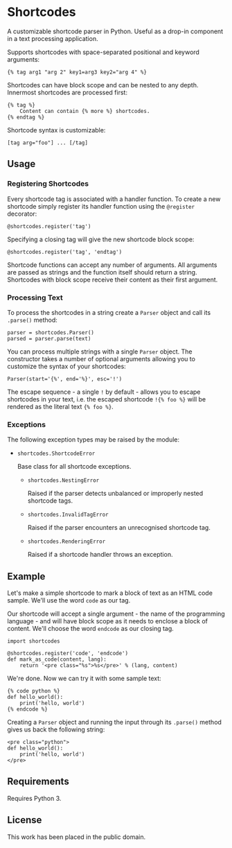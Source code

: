 
Shortcodes
==========

A customizable shortcode parser in Python. Useful as a drop-in component in a text processing application.

Supports shortcodes with space-separated positional and keyword arguments:

    {% tag arg1 "arg 2" key1=arg3 key2="arg 4" %}

Shortcodes can have block scope and can be nested to any depth. Innermost shortcodes are processed first:

    {% tag %}
        Content can contain {% more %} shortcodes.
    {% endtag %}

Shortcode syntax is customizable:

    [tag arg="foo"] ... [/tag]


Usage
-----

### Registering Shortcodes ###

Every shortcode tag is associated with a handler function. To create a new shortcode simply register its handler function using the `@register` decorator:

    @shortcodes.register('tag')

Specifying a closing tag will give the new shortcode block scope:

    @shortcodes.register('tag', 'endtag')

Shortcode functions can accept any number of arguments. All arguments are passed as strings and the function itself should return a string. Shortcodes with block scope receive their content as their first argument.


### Processing Text ###

To process the shortcodes in a string create a `Parser` object and call its `.parse()` method:

    parser = shortcodes.Parser()
    parsed = parser.parse(text)

You can process multiple strings with a single `Parser` object. The constructor takes a number of optional arguments allowing you to customize the syntax of your shortcodes:

    Parser(start='{%', end='%}', esc='!')

The escape sequence - a single `!` by default - allows you to escape shortcodes in your text, i.e. the escaped shortcode `!{% foo %}` will be rendered as the literal text `{% foo %}`.


### Exceptions ###

The following exception types may be raised by the module:

*   `shortcodes.ShortcodeError`

    Base class for all shortcode exceptions.

    *   `shortcodes.NestingError`

        Raised if the parser detects unbalanced or improperly nested shortcode tags.

    *   `shortcodes.InvalidTagError`

        Raised if the parser encounters an unrecognised shortcode tag.

    *   `shortcodes.RenderingError`

        Raised if a shortcode handler throws an exception.


Example
-------

Let's make a simple shortcode to mark a block of text as an HTML code sample. We'll use the word `code` as our tag.

Our shortcode will accept a single argument - the name of the programming language - and will have block scope as it needs to enclose a block of content. We'll choose the word `endcode` as our closing tag.

    import shortcodes

    @shortcodes.register('code', 'endcode')
    def mark_as_code(content, lang):
        return '<pre class="%s">%s</pre>' % (lang, content)

We're done. Now we can try it with some sample text:

    {% code python %}
    def hello_world():
        print('hello, world')
    {% endcode %}

Creating a `Parser` object and running the input through its `.parse()` method gives us back the following string:

    <pre class="python">
    def hello_world():
        print('hello, world')
    </pre>


Requirements
------------

Requires Python 3.


License
-------

This work has been placed in the public domain.
